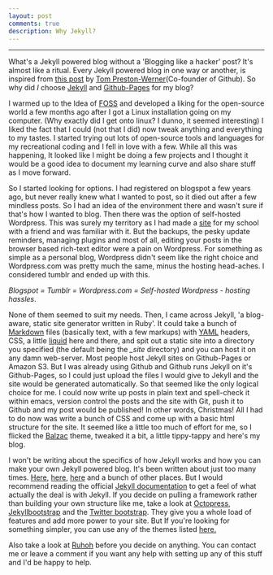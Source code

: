```yaml
---
layout: post
comments: true
description: Why Jekyll?
---
```



---

What's a Jekyll powered blog without a 'Blogging like a hacker' post?
It's almost like a ritual. Every Jekyll powered blog in one way or
another, is inspired from [this post](http://tom.preston-werner.com/2008/11/17/blogging-like-a-hacker.html)
by [Tom Preston-Werner](http://en.wikipedia.org/wiki/Tom_Preston-Werner)(Co-founder of Github).
So why did *I* choose [Jekyll]() and [Github-Pages]() for my blog?


I warmed up to the Idea of [FOSS](http://en.wikipedia.org/wiki/Free_and_open-source_software)
and developed a liking for the open-source world a few months ago
after I got a Linux installation going on my computer.
(Why exactly did I get onto linux? I dunno, it seemed interesting)
I liked the fact that I could (not that I did) now
tweak anything and everything to my tastes. I started trying out lots of
open-source tools and languages for my recreational coding and I fell in love with a few.
While all this was happening, It looked like I might be doing a few projects
and I thought it would be a good idea to document my learning curve and also share stuff as I move
forward.


So I started looking for options. I had registered on blogspot a few years ago,
but never really knew what I wanted to
post, so it died out after a few mindless posts. So I had an idea of the
environment there and wasn't sure if that's
how I wanted to blog. Then there was the option of self-hosted Wordpress.
This was surely my territory as I had made
a [site](http://www.sjpu.com) for my school with a friend and was familiar with it.
But the backups, the pesky update reminders, managing plugins and most of all, editing your posts in the
browser based rich-text editor were a pain on Wordpress. For something as simple
as a personal blog, Wordpress didn't seem like the right choice
and Wordpress.com was pretty much the same, minus the hosting head-aches.
I considered tumblr and ended up with this.

*Blogspot = Tumblr = Wordpress.com = Self-hosted Wordpress - hosting hassles*.



None of them seemed to suit my needs.
Then, I came across Jekyll, 'a blog-aware, static site generator
written in Ruby'. It could take a bunch of [Markdown](http://daringfireball.net/projects/markdown/)
files (basically text, with a few markups) with
[YAML](http://www.yaml.org/) headers,
CSS, a little [liquid](http://liquidmarkup.org/)  here and there,
and spit out a static site into a directory you specified (the default
being the *_site* directory) and you can host it on any
damn web-server. Most people host Jekyll sites  on Github-Pages or
Amazon S3. But I was already using Github and Github runs Jekyll on it's Github-Pages, so I
could just upload the files I would give to Jekyll and the site would
be generated automatically. So that seemed like the only logical
choice for me. I could now write up posts in plain text and spell-check it within
emacs,  version control the posts and the site with Git, push it to
Github and my post would be published!  In other words, Christmas!
All I had to do now was write a bunch of CSS and come up
with a basic html structure for the site. It seemed like a little too much
of effort for me, so I flicked the
[Balzac](https://github.com/ColeTownsend/Balzac-for-Jekyll) theme,
tweaked it a bit, a little tippy-tappy and here's my blog.


I won't be writing about the specifics of how Jekyll works and how you can make your own Jekyll powered blog.
It's been written about just too many times. [Here](http://erjjones.github.io/blog/How-I-built-my-blog-in-one-day/),
[here](http://matthodan.com/2012/10/27/how-to-create-a-blog-with-jekyll.html‎),
[here](http://www.andrewmunsell.com/tutorials/jekyll-by-example/index.html)
and a bunch of other places. But I would recommend reading the
official  [Jekyll documentation](http://jekyllrb.com/docs/home/) to get a feel
of what actually the deal is with Jekyll. If you decide on pulling a framework rather than building
your own structure like me, take a look at
[Octopress](http://octopress.org),  [Jekyllbootstrap](http://jekyllbootstrap.com/) and the
[Twitter bootstrap](http://getbootstrap.com/‎). They give you a whole
load of features and add more power to your site. But If you're
looking for something simpler, you can use any of the themes listed
[here.](http://jekyllthemes.org/themes/balzac)

Also take a look at [Ruhoh](http://ruhoh.com/‎) before you decide on anything.
You can contact me or leave a comment if you want any help with setting up any of this stuff and I'd
be happy to help.





